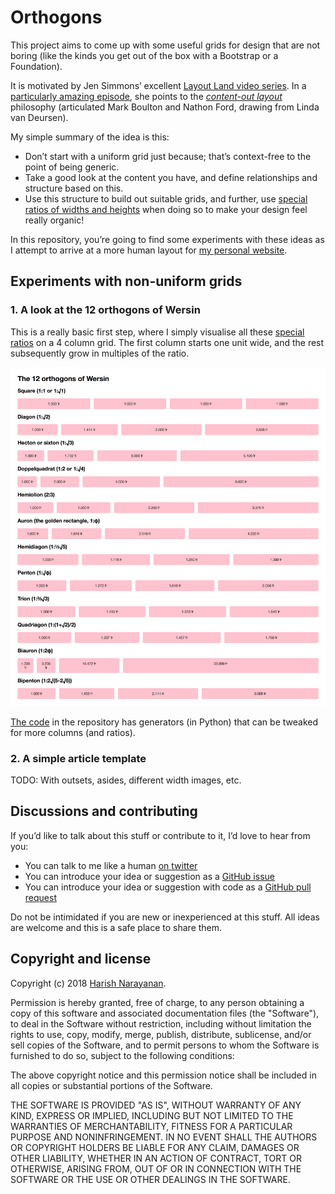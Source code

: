# Orthogons

This project aims to come up with some useful grids for design that
are not boring (like the kinds you get out of the box with a Bootstrap
or a Foundation).

It is motivated by Jen Simmons’ excellent [Layout Land
video series][layout-land]. In a [particularly amazing
episode][fr-units-video], she points to the *[content-out
layout][content-out-layout]* philosophy (articulated Mark Boulton and
Nathon Ford, drawing from Linda van Deursen).

My simple summary of the idea is this:

- Don’t start with a uniform grid just because; that’s context-free to
  the point of being generic.
- Take a good look at the content you have, and define relationships
  and structure based on this.
- Use this structure to build out suitable grids, and further, use
  [special ratios of widths and heights][orthogons] when doing so to
  make your design feel really organic!

In this repository, you’re going to find some experiments with these
ideas as I attempt to arrive at a more human layout for [my personal
website][my-site].

## Experiments with non-uniform grids

### 1. A look at the 12 orthogons of Wersin

This is a really basic first step, where I simply visualise all these
[special ratios][orthogons] on a 4 column grid. The first column
starts one unit wide, and the rest subsequently grow in multiples of
the ratio.

![12 orthogons of Wersin][exp-1-screenshot]

[The code][exp-1-code] in the repository has generators (in Python) that can be
tweaked for more columns (and ratios).


### 2. A simple article template

TODO: With outsets, asides, different width images, etc.

## Discussions and contributing

If you’d like to talk about this stuff or contribute to it, I’d love
to hear from you:

- You can talk to me like a human [on twitter][my-twitter]
- You can introduce your idea or suggestion as a [GitHub
  issue][gh-issue]
- You can introduce your idea or suggestion with code as a [GitHub
  pull request][gh-pull-request]

Do not be intimidated if you are new or inexperienced at this
stuff. All ideas are welcome and this is a safe place to share them.

## Copyright and license

Copyright (c) 2018 [Harish Narayanan][my-site].

Permission is hereby granted, free of charge, to any person obtaining a copy
of this software and associated documentation files (the "Software"), to deal
in the Software without restriction, including without limitation the rights
to use, copy, modify, merge, publish, distribute, sublicense, and/or sell
copies of the Software, and to permit persons to whom the Software is
furnished to do so, subject to the following conditions:

The above copyright notice and this permission notice shall be included in
all copies or substantial portions of the Software.

THE SOFTWARE IS PROVIDED "AS IS", WITHOUT WARRANTY OF ANY KIND, EXPRESS OR
IMPLIED, INCLUDING BUT NOT LIMITED TO THE WARRANTIES OF MERCHANTABILITY,
FITNESS FOR A PARTICULAR PURPOSE AND NONINFRINGEMENT. IN NO EVENT SHALL THE
AUTHORS OR COPYRIGHT HOLDERS BE LIABLE FOR ANY CLAIM, DAMAGES OR OTHER
LIABILITY, WHETHER IN AN ACTION OF CONTRACT, TORT OR OTHERWISE, ARISING FROM,
OUT OF OR IN CONNECTION WITH THE SOFTWARE OR THE USE OR OTHER DEALINGS IN
THE SOFTWARE.

[orthogons]: https://en.wikipedia.org/wiki/Dynamic_rectangle
[layout-land]: https://www.youtube.com/channel/UC7TizprGknbDalbHplROtag
[fr-units-video]: https://www.youtube.com/watch?v=ZPtpzuRajzM
[content-out-layout]: https://alistapart.com/article/content-out-layout
[my-site]: https://harishnarayanan.org/
[my-twitter]: https://twitter.com/copingbear
[gh-issue]: https://github.com/hnarayanan/orthogons/issues
[gh-pull-request]: https://github.com/hnarayanan/orthogons/pulls
[exp-1-code]: https://github.com/hnarayanan/orthogons/tree/master/experiment-1
[exp-1-screenshot]: https://github.com/hnarayanan/orthogons/raw/master/experiment-1/screenshot.png
